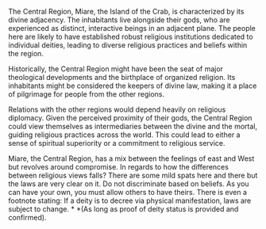 The Central Region, Miare, the Island of the Crab, is characterized by its divine adjacency. The inhabitants live alongside their gods, who are experienced as distinct, interactive beings in an adjacent plane. The people here are likely to have established robust religious institutions dedicated to individual deities, leading to diverse religious practices and beliefs within the region.

Historically, the Central Region might have been the seat of major theological developments and the birthplace of organized religion. Its inhabitants might be considered the keepers of divine law, making it a place of pilgrimage for people from the other regions.

Relations with the other regions would depend heavily on religious diplomacy. Given the perceived proximity of their gods, the Central Region could view themselves as intermediaries between the divine and the mortal, guiding religious practices across the world. This could lead to either a sense of spiritual superiority or a commitment to religious service.

Miare, the Central Region, has a mix between the feelings of east and West but revolves around compromise. In regards to how the differences between religious views falls? There are some mild spats here and there but the laws are very clear on it. Do not discriminate based on beliefs. As you can have your own, you must allow others to have theirs. There is even a footnote stating: If a deity is to decree via physical manifestation, laws are subject to change. * *(As long as proof of deity status is provided and confirmed).